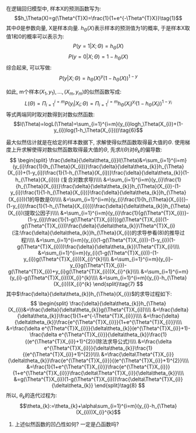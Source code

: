 在逻辑回归模型中, 样本X的预测函数写为:
$$h_\Theta(X)=g(\Theta^{T}X)=\frac{1}{1+e^{-\Theta^{T}X}}\tag{1}$$
其中$\Theta$是参数向量, X是样本向量. $h_\Theta(X)$表示样本的预测值为1的概率, 于是样本X取值1和0的概率可以表示为:
$$P(y=1|X;\Theta)=h_\Theta(X)\tag{2}$$
$$P(y=0|X;\Theta)=1-h_\Theta(X)\tag{3}$$
综合起来, 可以写做:
$$P(y|X;\Theta)=h_\Theta(X)^{y}(1-h_\Theta(X))^{1-y}\tag{4}$$

如此, m个样本$(X_1,y_1),...,(X_m,y_m)$的似然函数写成:
$$L(\Theta)=\Pi_{i=1}^{i=m}P(y_i|X_i;\Theta)=\Pi_{i=1}^{i=m}h_\Theta(X_i)^{y_i}(1-h_\Theta(X_i))^{1-y_i}\tag{5}$$
等式两端同时取对数得到对数似然函数:
$$l(\Theta)=logL(\Theta)=\sum_{i=1}^{i=m}(y_{i}logh_\Theta(X_{i})+(1-y_{i})log(1-h_\Theta(X_{i})))\tag{6}$$

最大似然估计就是在给定的样本数据下, 求解使得似然函数取得最大值的$\Theta$. 使用梯度上升求解使得对数似然函数取得最大值的$\Theta$, 先求$l(\Theta)$对$\theta_{k}$的偏导数:  
$$
\begin{split}
\frac{\delta}{\delta\theta_{i}}l(\Theta)&=\sum_{i=1}^{i=m}(y_{i}\frac{1}{h_{\Theta}(X_{i})}\frac{\delta}{\delta\theta_{k}}h_{\Theta}(X_{i})+(1-y_{i})\frac{1}{1-h_{\Theta}(X_{i})}\frac{\delta}{\delta\theta_{k}}(1-h_{\Theta}(X_{i}))) (复合对数求导)\\\\
&=\sum_{i=1}^{i=m}(y_{i}\frac{1}{h_{\Theta}(X_{i})}\frac{\delta}{\delta\theta_{k}}h_{\Theta}(X_{i})-(1-y_{i})\frac{1}{1-h_{\Theta}(X_{i})}\frac{\delta}{\delta\theta_{k}}h_{\Theta}(X_{i}))(1的导数是0)\\\\
&=\sum_{i=1}^{i=m}(y_{i}\frac{1}{h_{\Theta}(X_{i})}-(1-y_{i})\frac{1}{1-h_{\Theta}(X_{i})})\frac{\delta}{\delta\theta_{k}}h_{\Theta}(X_{i})(提取公因子)\\\\
&=\sum_{i=1}^{i=m}(y_{i}\frac{1}{g(\Theta^{T}X_{i})}-(1-y_{i})\frac{1}{1-g(\Theta^{T}X_{i})})g(\Theta^{T}X_{i})(1-g(\Theta^{T}X_{i}))\frac{\delta}{\delta\theta_{k}}\Theta^{T}X_{i}   (注:\frac{\delta}{\delta\theta_{k}}h_{\Theta}(X_{i})的求导参看(8)的推导过程)\\\\
&=\sum_{i=1}^{i=m}(y_{i}(1-g(\Theta^{T}X_{i}))-(1-y_{i})(1-g(\Theta^{T}X_{i})))\frac{\delta}{\delta\theta_{k}}\Theta^{T}X_{i}\\\\
&=\sum_{i=1}^{i=m}(y_{i}(1-g(\Theta^{T}X_{i}))-(1-y_{i})g(\Theta^{T}X_{i}))X_{i}^{k}\\\\
&=\sum_{i=1}^{i=m}(y_{i}-y_{i}g(\Theta^{T}X_{i})-g(\Theta^{T}X_{i})+y_{i}g(\Theta^{T}X_{i}))X_{i}^{k}\\\\
&=\sum_{i=1}^{i=m}(y_{i}-g(\Theta^{T}X_{i}))X_{i}^{k}\\\\
&=\sum_{i=1}^{i=m}(y_{i}-h_{\Theta}(X_{i}))X_{i}^{k}
\end{split}\tag{7}
$$
其中$\frac{\delta}{\delta\theta_{k}}h_{\Theta}(X_{i})$的求导过程如下:
$$
\begin{split}
\frac{\delta}{\delta\theta_{k}}h_{\Theta}(X_{i})&=\frac{\delta}{\delta\theta_{k}}g(\Theta^{T}X_{i})\\\\
&=\frac{\delta}{\delta\theta_{k}}\frac{1}{1+e^{-\Theta^{T}X_{i}}}\\\\
&=\frac{\delta}{\delta\theta_{k}}\frac{e^{\Theta^{T}X_{i}}}{1+e^{\Theta^{T}X_{i}}}\\\\
&=\frac{\delta e^{\Theta^{T}X_{i}}}{\delta\theta_{k}}(e^{\Theta^{T}X_{i}}+1)-\frac{\delta e^{\Theta^{T}X_{i}}}{\delta\theta_{k}}\frac{1}{(e^{\Theta^{T}X_{i}}+1)^{2}}(除法求导公式)\\\\
&=\frac{\delta e^{\Theta^{T}X_{i}}}{\delta\theta_{k}}\frac{1}{(e^{\Theta^{T}X_{i}}+1)^{2}}\\\\
&=\frac{\delta\Theta^{T}X_{i}}{\delta\theta_{k}}\frac{e^{\Theta^{T}X_{i}}}{(e^{\Theta^{T}X_{i}}+1)^{2}}\\\\
&=\frac{1}{1+e^{\Theta^{T}X_{i}}}\frac{e^{\Theta^{T}X_{i}}}{1+e^{\Theta^{T}X_{i}}}\frac{\delta\Theta^{T}X_{i}}{\delta\theta_{k}}\\\\
&=g(\Theta^{T}X_{i})(1-g(\Theta^{T}X_{i}))\frac{\delta\Theta^{T}X_{i}}{\delta\theta_{k}}
\end{split}\tag{8}
$$
所以, $\theta_{k}$的迭代过程为:
$$\theta_{k}:=\theta_{k}+\alpha\sum_{i=1}^{i=m}(y_{i}-h_{\Theta}(X_{i}))X_{i}^{k}$$

1. 上述似然函数的凹凸性如何? 一定是凸函数吗?
